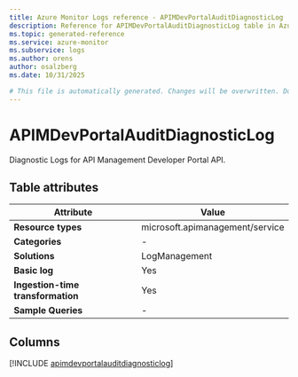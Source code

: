 ```yaml
---
title: Azure Monitor Logs reference - APIMDevPortalAuditDiagnosticLog
description: Reference for APIMDevPortalAuditDiagnosticLog table in Azure Monitor Logs.
ms.topic: generated-reference
ms.service: azure-monitor
ms.subservice: logs
ms.author: orens
author: osalzberg
ms.date: 10/31/2025

# This file is automatically generated. Changes will be overwritten. Do not change this file directly.
---
```


# APIMDevPortalAuditDiagnosticLog

Diagnostic Logs for API Management Developer Portal API.


## Table attributes

|Attribute|Value|
|---|---|
|**Resource types**|microsoft.apimanagement/service|
|**Categories**|-|
|**Solutions**| LogManagement|
|**Basic log**|Yes|
|**Ingestion-time transformation**|Yes|
|**Sample Queries**|-|



## Columns
  
[!INCLUDE [apimdevportalauditdiagnosticlog](~/reusable-content/ce-skilling/azure/includes/azure-monitor/reference/tables/apimdevportalauditdiagnosticlog-include.md)]
